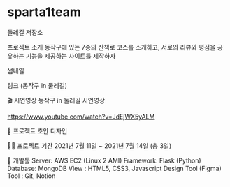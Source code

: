 # sparta1team
둘레길 저장소

프로젝트 소개
동작구에 있는 7종의 산책로 코스를 소개하고, 서로의 리뷰와 평점을 공유하는 기능을 제공하는 사이트를 제작하자

썸네일



링크 (동작구 in 둘레길)

🎬 시연영상
동작구 in 둘레길 시연영상

https://www.youtube.com/watch?v=JdEjWX5yALM


🎨 프로젝트 초안
디자인


👨‍💻 프로젝트 기간
2021년 7월 11일 ~ 2021년 7월 14일 (총 3일)



🔨 개발툴
Server: AWS EC2 (Linux 2 AMI)
Framework: Flask (Python)
Database: MongoDB
View : HTML5, CSS3, Javascript
Design Tool (Figma)
Tool : Git, Notion
